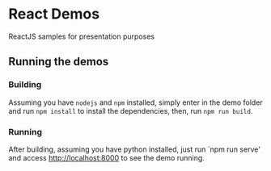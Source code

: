 # React Demos

ReactJS samples for presentation purposes

## Running the demos


### Building

Assuming you have `nodejs` and `npm` installed, simply enter in the demo folder
and run `npm install` to install the dependencies, then, run `npm run build`.

### Running

After building, assuming you have python installed, just run `npm run serve'
and access [http://localhost:8000](http://localhost:8000) to see the demo
running.
